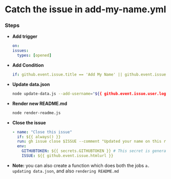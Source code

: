 # Catch the issue in add-my-name.yml

### **Steps**

- **Add trigger**

  ```yml
  on:
  issues:
    types: [opened]
  ```

- **Add Condition**

  ```yml
  if: github.event.issue.title == 'Add My Name' || github.event.issue.title == 'add my name'
  ```

- **Update data.json**

  ```bash
  node update-data.js --add-username="${{ github.event.issue.user.login }}"
  ```

- **Render new README.md**

  ```bash
  node render-readme.js
  ```

- **Close the issue**

  ```yml
  - name: "Close this issue"
    if: ${{ always() }}
    run: gh issue close $ISSUE --comment "Updated your name on this repo's README.md file!! 🥳🥳"
    env:
      GITHUBTOKEN: ${{ secrets.GITHUBTOKEN }} # This secret is generated by github itself (no need to add in repo's secret again).
      ISSUE: ${{ github.event.issue.htmlurl }}
  ```

- **Note:** you can also create a function which does both the jobs `a. updating data.json`, and also `rendering README.md`
